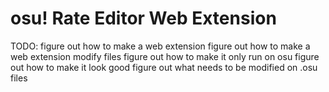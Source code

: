 # osu! Rate Editor Web Extension

TODO:
figure out how to make a web extension
figure out how to make a web extension modify files
figure out how to make it only run on osu
figure out how to make it look good
figure out what needs to be modified on .osu files
